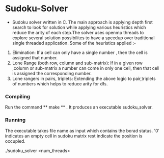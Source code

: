 Sudoku-Solver
============

- Sudoku solver written in C. The main approach is applying depth first search to look for solution while applying various heuristics which reduce the arity of each step.The solver uses openmp threads to explore several solution possibilites to have a speedup over traditional single threaded application.  Some of the heuristics applied :-
1.	Elimination: If a cell can only have a single number , then the cell is assigned that number.
2.	Lone Range (both row, column and sub-matrix): If in a given row ,column or sub-matrix a number can come in only one cell, then that cell is assigned the corresponding number. 
3.	Lone rangers in pairs, triplets: Extending the above logic to pair,triplets of numbers which helps to reduce arity for dfs.

### Compiling 
Run the command ** make ** . It produces an executable sudoku_solver. 

### Running
The executable takes file name as input which contains the borad status. '0' indicates an empty cell in sudoku matrix rest indicate the position is occupied.

./sudoku_solver <num_threads> <filename>



